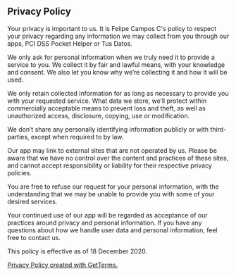 <h2>Privacy Policy</h2>
<p>Your privacy is important to us. It is Felipe Campos C's policy to respect your privacy regarding any information we may collect from you through our apps, PCI DSS Pocket Helper or Tus Datos.</p>

<p>We only ask for personal information when we truly need it to provide a service to you. We collect it by fair and lawful means, with your knowledge and consent. We also let you know why we’re collecting it and how it will be used.</p>

<p>We only retain collected information for as long as necessary to provide you with your requested service. What data we store, we’ll protect within commercially acceptable means to prevent loss and theft, as well as unauthorized access, disclosure, copying, use or modification.</p>
<p>We don’t share any personally identifying information publicly or with third-parties, except when required to by law.</p>

<p>Our app may link to external sites that are not operated by us. Please be aware that we have no control over the content and practices of these sites, and cannot accept responsibility or liability for their respective privacy policies.</p>
<p>You are free to refuse our request for your personal information, with the understanding that we may be unable to provide you with some of your desired services.</p>

<p>Your continued use of our app will be regarded as acceptance of our practices around privacy and personal information. If you have any questions about how we handle user data and personal information, feel free to contact us.</p>

<p>This policy is effective as of 18 December 2020.</p>
<p><a href="https://getterms.io" title="Generate a free privacy policy">Privacy Policy created with GetTerms.</a></p>
